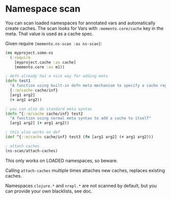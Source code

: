 # Namespace scan

You can scan loaded namespaces for annotated vars and automatically create caches.
The scan looks for Vars with `:memento.core/cache` key in the meta.
That value is used as a cache spec.

Given require `[memento.ns-scan :as ns-scan]`:
```clojure
(ns myproject.some-ns
  (:require 
    [myproject.cache :as cache]
    [memento.core :as m]))

; defn already has a nice way for adding meta
(defn test1
  "A function using built-in defn meta mechanism to specify a cache region"
  {::m/cache cache/inf}
  [arg1 arg2]
  (+ arg1 arg2))

; you can also do standard meta syntax
(defn ^{::m/cache cache/inf} test2
  "A function using normal meta syntax to add a cache to itself"
  [arg1 arg2] (+ arg1 arg2))

; this also works on def
(def ^{::m/cache cache/inf} test3 (fn [arg1 arg2] (+ arg1 arg2)))

; attach caches
(ns-scan/attach-caches)
```

This only works on LOADED namespaces, so beware.

Calling `attach-caches` multiple times attaches new caches, replaces existing caches.

Namespaces `clojure.*` and `nrepl.*` are not scanned by default, but you can
provide your own blacklists, see doc.
